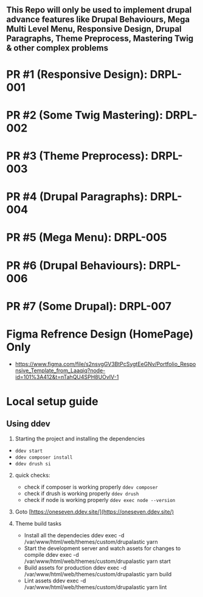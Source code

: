 ## This Repo will only be used to implement drupal advance features like Drupal Behaviours, Mega Multi Level Menu, Responsive Design, Drupal Paragraphs, Theme Preprocess, Mastering Twig & other complex problems

# PR #1 (Responsive Design): DRPL-001
# PR #2 (Some Twig Mastering): DRPL-002
# PR #3 (Theme Preprocess): DRPL-003
# PR #4 (Drupal Paragraphs): DRPL-004
# PR #5 (Mega Menu): DRPL-005
# PR #6 (Drupal Behaviours): DRPL-006
# PR #7 (Some Drupal): DRPL-007

# Figma Refrence Design (HomePage) Only
 - https://www.figma.com/file/s2nsvgGV3BtPcSygtEeGNv/Portfolio_Responsive_Template_from_Laaqiq?node-id=101%3A412&t=nTahQU4SPH8UOvIV-1

# Local setup guide

## Using ddev

1. Starting the project and installing the dependencies

- `ddev start`
- `ddev composer install`
- `ddev drush si`

2. quick checks:

   - check if composer is working properly
     `ddev composer`
   - check if drush is working properly
     `ddev drush`
   - check if node is working properly
     `ddev exec node --version`

3. Goto [https://oneseven.ddev.site/](https://oneseven.ddev.site/)

4. Theme build tasks
   - Install all the dependecies
     ddev exec -d /var/www/html/web/themes/custom/drupalastic yarn
   - Start the development server and watch assets for changes to compile
     ddev exec -d /var/www/html/web/themes/custom/drupalastic yarn start
   - Build assets for production
     ddev exec -d /var/www/html/web/themes/custom/drupalastic yarn build
   - Lint assets
     ddev exec -d /var/www/html/web/themes/custom/drupalastic yarn lint
